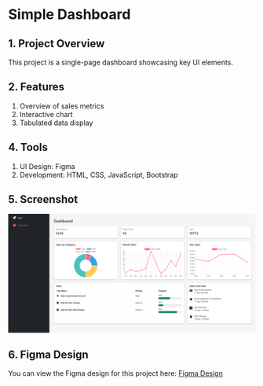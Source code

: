 # Simple Dashboard
## 1. Project Overview
This project is a single-page dashboard showcasing key UI elements.

## 2. Features
1. Overview of sales metrics
2. Interactive chart
3. Tabulated data display

## 4. Tools
1. UI Design: Figma
2. Development: HTML, CSS, JavaScript, Bootstrap

## 5. Screenshot
![Dashboard Screenshot](images/dashboard_screenshot.png)

## 6. Figma Design
You can view the Figma design for this project here: [Figma Design](https://www.figma.com/design/bfy29er5g0E8VNw9ClgU1v/Dashboard?node-id=0-1&t=YoM2rfiP6O91DDrK-1)


